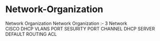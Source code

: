# Network-Organization
Network Organization
Network Organization :-  3 Network  
CISCO DHCP
VLANS
PORT SESURITY PORT CHANNEL
DHCP SERVER
DEFAULT ROUTING
ACL
